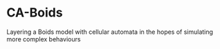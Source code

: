 # CA-Boids
Layering a Boids model with cellular automata in the hopes of simulating more complex behaviours
